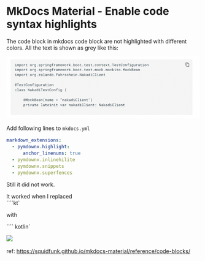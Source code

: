 # MkDocs Material - Enable code syntax highlights

The code block in mkdocs code block are not highlighted with different colors.
All the text is shown as grey like this:

![](./images/mkdocs/mkdocs-highlight-disabled.png)

Add following lines to `mkdocs.yml`

``` yaml
markdown_extensions:
  - pymdownx.highlight:
      anchor_linenums: true
  - pymdownx.inlinehilite
  - pymdownx.snippets
  - pymdownx.superfences
```

Still it did not work.

It worked when I replaced  
````kt` 

with 

```` kotlin`

![](./images/mkdocs/mkdocs-highlight-enabled.png)


ref: https://squidfunk.github.io/mkdocs-material/reference/code-blocks/